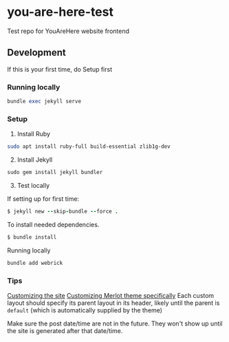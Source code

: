 # you-are-here-test
Test repo for YouAreHere website frontend

## Development

If this is your first time, do Setup first

### Running locally

```rb
bundle exec jekyll serve
```

### Setup

1. Install Ruby

```sh
sudo apt install ruby-full build-essential zlib1g-dev
```

2. Install Jekyll

```rb
sudo gem install jekyll bundler
```

3. Test locally

If setting up for first time:
```rb
$ jekyll new --skip-bundle --force .
```

To install needed dependencies.
```rb
$ bundle install
```

Running locally
```rb
bundle add webrick
```

### Tips

[Customizing the site](https://jekyllrb.com/docs/themes/#overriding-theme-defaults)
[Customizing Merlot theme specifically](https://github.com/pages-themes/merlot)
Each custom layout should specify its parent layout in its header, likely until the parent is `default` (which is automatically supplied by the theme)

Make sure the post date/time are not in the future. They won't show up until the site is generated after that date/time.